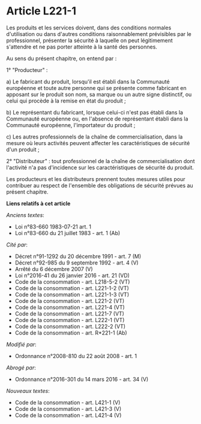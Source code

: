 # Article L221-1

Les produits et les services doivent, dans des conditions normales d'utilisation ou dans d'autres conditions raisonnablement
prévisibles par le professionnel, présenter la sécurité à laquelle on peut légitimement s'attendre et ne pas porter atteinte
à la santé des personnes.

Au sens du présent chapitre, on entend par : 

1° "Producteur" : 

a) Le fabricant du produit, lorsqu'il est établi dans la Communauté européenne et toute autre personne qui se présente comme
fabricant en apposant sur le produit son nom, sa marque ou un autre signe distinctif, ou celui qui procède à la remise en
état du produit ; 

b) Le représentant du fabricant, lorsque celui-ci n'est pas établi dans la Communauté européenne ou, en l'absence de
représentant établi dans la Communauté européenne, l'importateur du produit ; 

c) Les autres professionnels de la chaîne de commercialisation, dans la mesure où leurs activités peuvent affecter les
caractéristiques de sécurité d'un produit ; 

2° "Distributeur" : tout professionnel de la chaîne de commercialisation dont l'activité n'a pas d'incidence sur les
caractéristiques de sécurité du produit. 

Les producteurs et les distributeurs prennent toutes mesures utiles pour contribuer au respect de l'ensemble des obligations
de sécurité prévues au présent chapitre.

**Liens relatifs à cet article**

_Anciens textes_:

  - Loi n°83-660 1983-07-21 art. 1
  - Loi n°83-660 du 21 juillet 1983 - art. 1 (Ab)

_Cité par_:

  - Décret n°91-1292 du 20 décembre 1991 - art. 7 (M)
  - Décret n°92-985 du 9 septembre 1992 - art. 4 (V)
  - Arrêté du 6 décembre 2007 (V)
  - Loi n°2016-41 du 26 janvier 2016 - art. 21 (VD)
  - Code de la consommation - art. L218-5-2 (VT)
  - Code de la consommation - art. L221-1-2 (VT)
  - Code de la consommation - art. L221-1-3 (VT)
  - Code de la consommation - art. L221-2 (VT)
  - Code de la consommation - art. L221-4 (VT)
  - Code de la consommation - art. L221-7 (VT)
  - Code de la consommation - art. L222-1 (VT)
  - Code de la consommation - art. L222-2 (VT)
  - Code de la consommation - art. R*221-1 (Ab)

_Modifié par_:

  - Ordonnance n°2008-810 du 22 août 2008 - art. 1

_Abrogé par_:

  - Ordonnance n°2016-301 du 14 mars 2016 - art. 34 (V)

_Nouveaux textes_:

  - Code de la consommation - art. L421-1 (V)
  - Code de la consommation - art. L421-3 (V)
  - Code de la consommation - art. L421-4 (V)
